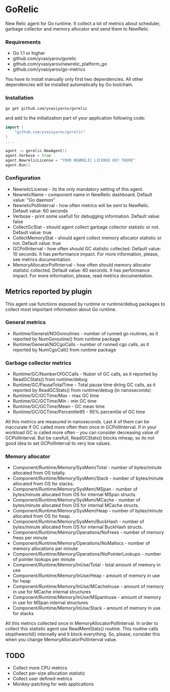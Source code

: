 # GoRelic

New Relic agent for Go runtime. It collect a lot of metrics about scheduler, garbage collector and memory allocator and 
send them to NewRelic.

### Requirements  
- Go 1.1 or higher
- github.com/yvasiyarov/gorelic
- github.com/yvasiyarov/newrelic_platform_go
- github.com/yvasiyarov/go-metrics

You have to install manually only first two dependencies. All other dependencies will be installed automatically 
by Go toolchain.   

### Installation   
```bash
go get github.com/yvasiyarov/gorelic
```
and add to the initialization part of your application following code:  
```go
import (
    "github.com/yvasiyarov/gorelic"
)
....

agent := gorelic.NewAgent()
agent.Verbose = true
agent.NewrelicLicense = "YOUR NEWRELIC LICENSE KEY THERE"
agent.Run()

```

### Configuration  
- NewrelicLicense - its the only mandatory setting of this agent.
- NewrelicName - component name in NewRelic dashboard. Default value: "Go daemon"
- NewrelicPollInterval - how often metrics will be sent to NewRelic. Default value: 60 seconds
- Verbose - print some usefull for debugging information. Default value: false
- CollectGcStat - should agent collect garbage collector statistic or not. Default value: true
- CollectMemoryStat - should agent collect memory allocator statistic or not. Default value: true
- GCPollInterval - how often should GC statistic collected. Default value: 10 seconds. It has performance impact. For more information, please, see metrics documentation.
- MemoryAllocatorPollInterval - how often should memory allocator statistic collected. Default value: 60 seconds. It has performance impact. For more information, please, read metrics documentation.


## Metrics reported by plugin
This agent use functions exposed by runtime or runtime/debug packages to collect most important information about Go runtime.

### General metrics   
- Runtime/General/NOGoroutines - number of runned go routines, as it reported by NumGoroutine() from runtime package
- Runtime/General/NOCgoCalls - number of runned cgo calls, as it reported by NumCgoCall() from runtime package

### Garbage collector metrics      
- Runtime/GC/NumberOfGCCalls - Nuber of GC calls, as it reported by ReadGCStats() from runtime/debug 
- Runtime/GC/PauseTotalTime - Total pause time diring GC calls, as it reported by ReadGCStats() from runtime/debug (in nanoseconds)
- Runtime/GC/GCTime/Max - max GC time
- Runtime/GC/GCTime/Min - min GC time
- Runtime/GC/GCTime/Mean - GC mean time
- Runtime/GC/GCTime/Percentile95 - 95% percentile of GC time

All this metrics are measured in nanoseconds. Last 4 of them can be inaccurate if GC called more often then once in GCPollInterval. 
If in your workload GC is called more often - you can consider decreasing value of GCPollInterval. 
But be carefull, ReadGCStats() blocks mheap, so its not good idea to set GCPollInterval to very low values.

### Memory allocator 
- Component/Runtime/Memory/SysMem/Total - number of bytes/minute allocated from OS totally. 
- Component/Runtime/Memory/SysMem/Stack - number of bytes/minute allocated from OS for stacks.
- Component/Runtime/Memory/SysMem/MSpan - number of bytes/minute allocated from OS for internal MSpan structs.
- Component/Runtime/Memory/SysMem/MCache - number of bytes/minute allocated from OS for internal MCache structs.
- Component/Runtime/Memory/SysMem/Heap - number of bytes/minute allocated from OS for heap.
- Component/Runtime/Memory/SysMem/BuckHash - number of bytes/minute allocated from OS for internal BuckHash structs.
- Component/Runtime/Memory/Operations/NoFrees - number of memory frees per minute
- Component/Runtime/Memory/Operations/NoMallocs - number of memory allocations per minute
- Component/Runtime/Memory/Operations/NoPointerLookups - number of pointer lookups per minute
- Component/Runtime/Memory/InUse/Total - total amount of memory in use
- Component/Runtime/Memory/InUse/Heap - amount of memory in use for heap
- Component/Runtime/Memory/InUse/MCacheInuse - amount of memory in use for MCache internal structures
- Component/Runtime/Memory/InUse/MSpanInuse - amount of memory in use for MSpan internal structures  
- Component/Runtime/Memory/InUse/Stack - amount of memory in use for stacks

All this metrics collected once in MemoryAllocatorPollInterval. In order to collect this statistic agent use ReadMemStats() routine.
This routine calls stoptheworld() internally and it block everything. So, please, consider this when you change MemoryAllocatorPollInterval value.

## TODO
- Collect more CPU metrics
- Collect per-size allocation statistic
- Collect user defined metrics
- Monkey-patching for web applications

